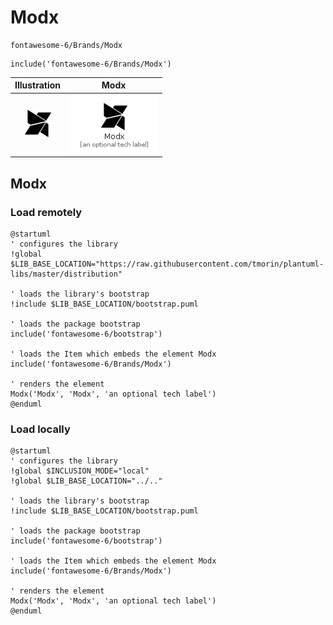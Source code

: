 # Modx


```text
fontawesome-6/Brands/Modx
```

```text
include('fontawesome-6/Brands/Modx')
```



| Illustration | Modx |
| :---: | :---: |
| ![illustration for Illustration](../../fontawesome-6/Brands/Modx.png) | ![illustration for Modx](../../fontawesome-6/Brands/Modx.Local.png) |




## Modx

### Load remotely
```plantuml
@startuml
' configures the library
!global $LIB_BASE_LOCATION="https://raw.githubusercontent.com/tmorin/plantuml-libs/master/distribution"

' loads the library's bootstrap
!include $LIB_BASE_LOCATION/bootstrap.puml

' loads the package bootstrap
include('fontawesome-6/bootstrap')

' loads the Item which embeds the element Modx
include('fontawesome-6/Brands/Modx')

' renders the element
Modx('Modx', 'Modx', 'an optional tech label')
@enduml
```

### Load locally
```plantuml
@startuml
' configures the library
!global $INCLUSION_MODE="local"
!global $LIB_BASE_LOCATION="../.."

' loads the library's bootstrap
!include $LIB_BASE_LOCATION/bootstrap.puml

' loads the package bootstrap
include('fontawesome-6/bootstrap')

' loads the Item which embeds the element Modx
include('fontawesome-6/Brands/Modx')

' renders the element
Modx('Modx', 'Modx', 'an optional tech label')
@enduml
```

